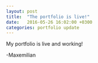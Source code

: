 ```yaml
---
layout: post
title:  "The portfolio is live!"
date:   2016-05-26 16:02:00 +0300
categories: portfolio update
---
```

My portfolio is live and working!

-Maxemilian
